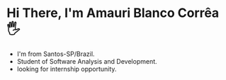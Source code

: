 # Hi There, I'm Amauri Blanco Corrêa :raised_hand_with_fingers_splayed:

- I'm from Santos-SP/Brazil.
- Student of Software Analysis and Development.
- looking for internship opportunity.





